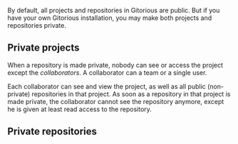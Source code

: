 By default, all projects and repositories in Gitorious are public. But if you have your own Gitorious installation, you may make both projects and repositories private.


## Private projects
When a repository is made private, nobody can see or access the project except the _collaborators_.
A collaborator can a team or a single user.

Each collaborator can see and view the project, as well as all public (non-private) repositories in that project. As soon as a repository in that project is made private, the collaborator cannot see the repository anymore, except he is given at least read access to the repository.


## Private repositories